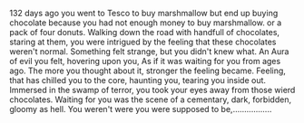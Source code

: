132 days ago you went to Tesco to buy marshmallow 
but end up buying chocolate because you had not enough money to buy marshmallow.
or a pack of four donuts.
Walking down the road with handfull of chocolates, staring at them, you were intrigued by the feeling that these chocolates weren't normal.
Something felt strange, but you didn't knew what.
An Aura of evil you felt, hovering upon you, As if it was waiting for you from ages ago.
The more you thought about it, stronger the feeling became. Feeling, that has chilled you to the core, haunting you, tearing you inside out.
Immersed in the swamp of terror, you took your eyes away from those wierd chocolates.
Waiting for you was the scene of a cementary, dark, forbidden, gloomy as hell.
You weren't were you were supposed to be,.................
